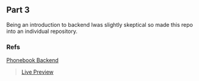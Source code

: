 ## Part 3

Being an introduction to backend Iwas slightly skeptical so made this repo into an individual repository.

### Refs

[Phonebook Backend](https://github.com/mathdebate09/phonebook-backend)
>[Live Preview](https://phonebook-backend-8ha1.onrender.com/)
